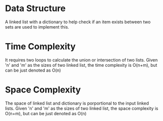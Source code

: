 # Data Structure
A linked list with a dictionary to help check if an item exists between two sets are used to implement this.

# Time Complexity
It requires two loops to calculate the union or intersection of two lists. Given 'n' and 'm' as the sizes of two linked list, 
the time complexity is O(n+m), but can be just denoted as O(n)

# Space Complexity
The space of linked list and dictionary is porportional to the input linked lists. Given 'n' and 'm' as the sizes of two linked list, 
the space complexity is O(n+m), but can be just denoted as O(n)
